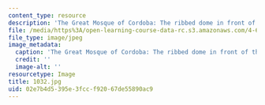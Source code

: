 ```yaml
---
content_type: resource
description: 'The Great Mosque of Cordoba: The ribbed dome in front of the mihrab.'
file: /media/https%3A/open-learning-course-data-rc.s3.amazonaws.com/4-614-religious-architecture-and-islamic-cultures-fall-2002/02e7b4d5395e3fccf92067de55890ac9_1032.jpg
file_type: image/jpeg
image_metadata:
  caption: 'The Great Mosque of Cordoba: The ribbed dome in front of the mihrab.'
  credit: ''
  image-alt: ''
resourcetype: Image
title: 1032.jpg
uid: 02e7b4d5-395e-3fcc-f920-67de55890ac9
---
```


